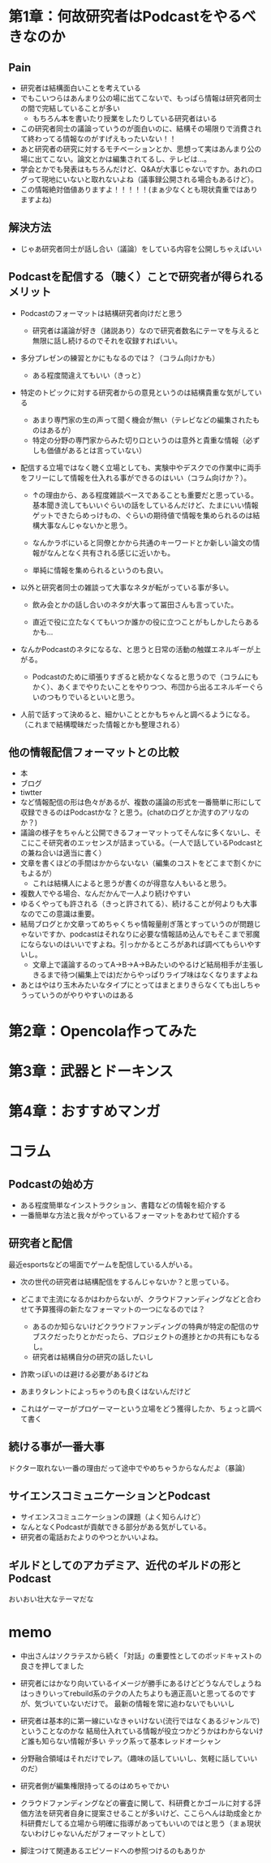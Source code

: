 

# 第1章：何故研究者はPodcastをやるべきなのか

## Pain

- 研究者は結構面白いことを考えている
- でもこいつらはあんまり公の場に出てこないで、もっぱら情報は研究者同士の間で完結していることが多い
  - もちろん本を書いたり授業をしたりしている研究者はいる
- この研究者同士の議論っていうのが面白いのに、結構その場限りで消費されて終わってる情報なのがすげえもったいない！！
- あと研究者の研究に対するモチベーションとか、思想って実はあんまり公の場に出てこない。論文とかは編集されてるし、テレビは…。
- 学会とかでも発表はもちろんだけど、Q&Aが大事じゃないですか。あれのログって現地にいないと取れないよね（議事録公開される場合もあるけど）。
- この情報絶対価値ありますよ！！！！！(まぁ少なくとも現状貴重ではありますよね)



## 解決方法

- じゃあ研究者同士が話し合い（議論）をしている内容を公開しちゃえばいい



## Podcastを配信する（聴く）ことで研究者が得られるメリット

- Podcastのフォーマットは結構研究者向けだと思う

  - 研究者は議論が好き（諸説あり）なので研究者数名にテーマを与えると無限に話し続けるのでそれを収録すればいい。
- 多分プレゼンの練習とかにもなるのでは？（コラム向けかも）
  - ある程度間違えてもいい（きっと）
- 特定のトピックに対する研究者からの意見というのは結構貴重な気がしている
  
  - あまり専門家の生の声って聞く機会が無い（テレビなどの編集されたものはあるが）
  - 特定の分野の専門家からみた切り口というのは意外と貴重な情報（必ずしも価値があるとは言っていない）
- 配信する立場ではなく聴く立場としても、実験中やデスクでの作業中に両手をフリーにして情報を仕入れる事ができるのはいい（コラム向けか？）。
  - ↑の理由から、ある程度雑談ベースであることも重要だと思っている。基本聞き流してもいいぐらいの話をしているんだけど、たまにいい情報ゲットできたらめっけもの、ぐらいの期待値で情報を集められるのは結構大事なんじゃないかと思う。
    
  - なんかラボにいると同僚とかから共通のキーワードとか新しい論文の情報がなんとなく共有される感じに近いかも。
  - 単純に情報を集められるというのも良い。

- 以外と研究者同士の雑談って大事なネタが転がっている事が多い。

  - 飲み会とかの話し合いのネタが大事って冨田さんも言っていた。

  - 直近で役に立たなくてもいつか誰かの役に立つことがもしかしたらあるかも…
  
- なんかPodcastのネタになるな、と思うと日常の活動の触媒エネルギーが上がる。

  - Podcastのために頑張りすぎると続かなくなると思うので（コラムにもかく）、あくまでやりたいことをやりつつ、布団から出るエネルギーぐらいのつもりでいるといいと思う。
  
- 人前で話すって決めると、細かいこととかもちゃんと調べるようになる。（これまで結構曖昧だった情報とかも整理される）
## 他の情報配信フォーマットとの比較

  - 本
  - ブログ
  - tiwtter
  - など情報配信の形は色々があるが、複数の議論の形式を一番簡単に形にして収録できるのはPodcastかな？と思う。(chatのログとか流すのアリなのか？)
  - 議論の様子をちゃんと公開できるフォーマットってそんなに多くないし、そこにこそ研究者のエッセンスが詰まっている。（一人で話しているPodcastとの兼ね合いは適当に書く）
  - 文章を書くほどの手間はかからないない（編集のコストをどこまで割くかにもよるが）
    - これは結構人によると思うが書くのが得意な人もいると思う。
- 複数人でやる場合、なんだかんで一人より続けやすい
- ゆるくやっても許される（きっと許されてる）、続けることが何よりも大事なのでこの意識は重要。
- 結局ブログとか文章ってめちゃくちゃ情報量削ぎ落とすっていうのが問題じゃないですか、podcastはそれなりに必要な情報詰め込んでもそこまで邪魔にならないのはいいですよね。引っかかるところがあれば調べてもらいやすいし。
  - 文章上で議論するのってA->B->A->Bみたいのやるけど結局相手が主張しきるまで待つ(編集上では)だからやっぱりライブ味はなくなりますよね
- あとはやはり玉木みたいなタイプにとってはまとまりきらなくても出しちゃうっていうのがやりやすいのはある



# 第2章：Opencola作ってみた


# 第3章：武器とドーキンス


# 第4章：おすすめマンガ






# コラム

## Podcastの始め方
- ある程度簡単なインストラクション、書籍などの情報を紹介する
- 一番簡単な方法と我々がやっているフォーマットをあわせて紹介する

## 研究者と配信

最近esportsなどの場面でゲームを配信している人がいる。

- 次の世代の研究者は結構配信をするんじゃないか？と思っている。
- どこまで主流になるかはわからないが、クラウドファンディングなどと合わせて予算獲得の新たなフォーマットの一つになるのでは？
  - あるのか知らないけどクラウドファンディングの特典が特定の配信のサブスクだったりとかだったら、プロジェクトの進捗とかの共有にもなるし。
  - 研究者は結構自分の研究の話したいし
- 詐欺っぽいのは避ける必要があるけどね
- あまりタレントによっちゃうのも良くはないんだけど

- これはゲーマーがプロゲーマーという立場をどう獲得したか、ちょっと調べて書く

## 続ける事が一番大事

ドクター取れない一番の理由だって途中でやめちゃうからなんだよ（暴論）



## サイエンスコミュニケーションとPodcast

- サイエンスコミュニケーションの課題（よく知らんけど）
- なんとなくPodcastが貢献できる部分がある気がしている。
- 研究者の電話おたよりのやつとかいいよね。



## ギルドとしてのアカデミア、近代のギルドの形とPodcast

おいおい壮大なテーマだな




# memo

- 中出さんはソクラテスから続く「対話」の重要性としてのポッドキャストの良さを押してました
- 研究者にはかなり向いているイメージが勝手にあるけどどうなんでしょうね
  はっきりいってrebuild系のテクの人たちよりも適正高いと思ってるのですが、気づいていないだけで。
  最新の情報を常に追わないでもいいし
- 研究者は基本的に第一線にいなきゃいけない(流行ではなくあるジャンルで)ということなのかな
  結局仕入れている情報が役立つかどうかはわからないけど誰も知らない情報が多い
  テック系って基本レッドオーシャン
- 分野融合領域はそれだけでレア。（趣味の話していいし、気軽に話していいのだ）
- 研究者側が編集権限持ってるのはめちゃでかい

- クラウドファンディングなどの審査に関して、科研費とかゴールに対する評価方法を研究者自身に提案させることが多いけど、ここらへんは助成金とか科研費だしてる立場から明確に指導があってもいいのではと思う（まぁ現状ないわけじゃないんだがフォーマットとして）

- 脚注つけて関連あるエピソードへの参照つけるのもありか